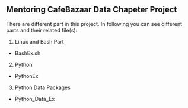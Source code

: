 ## Mentoring CafeBazaar Data Chapeter Project

There are different part in this project. In following you can see different parts and their related file(s):

1. Linux and Bash Part
  - BashEx.sh
2. Python
  - PythonEx
3. Python Data Packages
  - Python_Data_Ex
